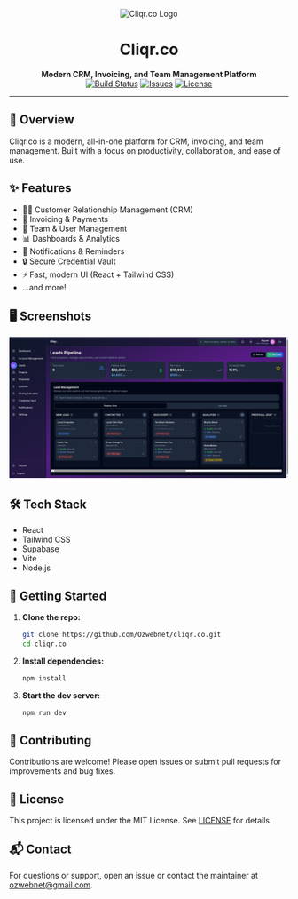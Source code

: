 <!-- Project Logo -->
<p align="center">
  <img src="https://storage.googleapis.com/hostinger-horizons-assets-prod/8c02bbe1-80b7-49b5-b4ba-340c3af8df69/90c86ab753a1b7ee69cfe8a21275f1fe.png" alt="Cliqr.co Logo" width="200"/>
</p>

<h1 align="center">Cliqr.co</h1>

<p align="center">
  <b>Modern CRM, Invoicing, and Team Management Platform</b><br/>
  <a href="https://github.com/Ozwebnet/cliqr.co/actions"><img src="https://img.shields.io/github/actions/workflow/status/Ozwebnet/cliqr.co/main.yml?branch=master&style=flat-square" alt="Build Status"/></a>
  <a href="https://github.com/Ozwebnet/cliqr.co/issues"><img src="https://img.shields.io/github/issues/Ozwebnet/cliqr.co?style=flat-square" alt="Issues"/></a>
  <a href="https://github.com/Ozwebnet/cliqr.co/blob/master/LICENSE"><img src="https://img.shields.io/github/license/Ozwebnet/cliqr.co?style=flat-square" alt="License"/></a>
</p>

---

## 🚀 Overview
Cliqr.co is a modern, all-in-one platform for CRM, invoicing, and team management. Built with a focus on productivity, collaboration, and ease of use.

## ✨ Features
- 🧑‍💼 Customer Relationship Management (CRM)
- 💸 Invoicing & Payments
- 👥 Team & User Management
- 📊 Dashboards & Analytics
- 🔔 Notifications & Reminders
- 🔒 Secure Credential Vault
- ⚡ Fast, modern UI (React + Tailwind CSS)
- ...and more!

## 🖥️ Screenshots
<p align="center">
  <img src="./leads-pipeline-screenshot.png" alt="Leads Pipeline Screenshot"/>
</p>

## 🛠️ Tech Stack
- React
- Tailwind CSS
- Supabase
- Vite
- Node.js

## 🏁 Getting Started

1. **Clone the repo:**
   ```bash
   git clone https://github.com/Ozwebnet/cliqr.co.git
   cd cliqr.co
   ```
2. **Install dependencies:**
   ```bash
   npm install
   ```
3. **Start the dev server:**
   ```bash
   npm run dev
   ```

## 🤝 Contributing
Contributions are welcome! Please open issues or submit pull requests for improvements and bug fixes.

## 📄 License
This project is licensed under the MIT License. See [LICENSE](LICENSE) for details.

## 📬 Contact
For questions or support, open an issue or contact the maintainer at [ozwebnet@gmail.com](mailto:ozwebnet@gmail.com). 